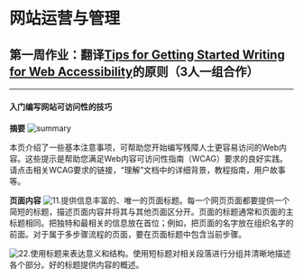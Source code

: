# 网站运营与管理
## 第一周作业：翻译[Tips for Getting Started Writing for Web Accessibility](https://www.w3.org/WAI/tips/writing/)的原则（3人一组合作）

---
#### 入门编写网站可访问性的技巧

**摘要** 
![summary](https://upload-images.jianshu.io/upload_images/9400767-f1f6013961f69542.png?imageMogr2/auto-orient/strip%7CimageView2/2/w/1240)

本页介绍了一些基本注意事项，可帮助您开始编写残障人士更容易访问的Web内容。这些提示是帮助您满足Web内容可访问性指南（WCAG）要求的良好实践。请点击相关WCAG要求的链接，“理解”文档中的详细背景，教程指南，用户故事等。

**页面内容**
![1](https://upload-images.jianshu.io/upload_images/9400767-3dc34b46e72bdb1e.png?imageMogr2/auto-orient/strip%7CimageView2/2/w/1240)1.提供信息丰富的、唯一的页面标题。每一个网页页面都要提供一个简短的标题，描述页面内容并将其与其他页面区分开。页面的标题通常和页面的主标题相同。把独特和最相关的信息放在首位；例如，把页面的名字放在组织名字的前面。对于属于多步骤流程的页面，要在页面标题中包含当前步骤。

![2](https://upload-images.jianshu.io/upload_images/9400767-a75c4c4392200d68.png?imageMogr2/auto-orient/strip%7CimageView2/2/w/1240)2.使用标题来表达意义和结构。使用短标题对相关段落进行分组并清晰地描述各个部分。好的标题提供内容的概述。
